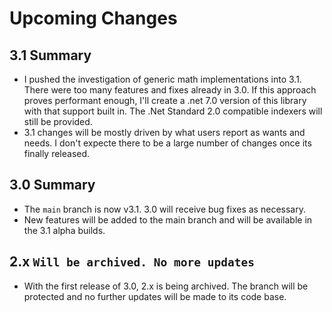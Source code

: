 ﻿# Upcoming Changes

## 3.1 Summary
- I pushed the investigation of generic math implementations into 3.1. There were too many features
  and fixes already in 3.0. If this approach proves performant enough, I'll create a
  .net 7.0 version of this library with that support built in. The .Net Standard 2.0 compatible indexers will
  still be provided.
- 3.1 changes will be mostly driven by what users report as wants and needs. I don't expecte there to be
  a large number of changes once its finally released.

## 3.0 Summary

- The `main` branch is now v3.1. 3.0 will receive bug fixes as necessary.
- New features will be added to the main branch and will be available in the 3.1 alpha builds.

## 2.x `Will be archived. No more updates`
- With the first release of 3.0, 2.x is being archived. The branch will be protected and no
  further updates will be made to its code base.
